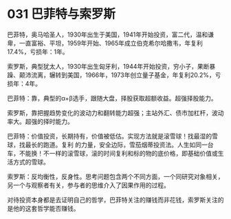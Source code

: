 # 031 巴菲特与索罗斯

巴菲特，奥马哈圣人，1930年出生于美国，1941年开始投资，富二代，温和谦卑，一直富裕、平坦，1959年开始、1965年成立伯克希尔哈撒韦，年复利17.4%，亏损年：1年。

索罗斯，典型犹太人，1930年出生匈牙利，1944年开始投资，穷小子，果断暴躁、颠沛流离，辗转到美国，1966年，1973年创立量子基金，年复利20.2%，亏损年：4年。

巴菲特：靠，典型的α+β选手，跟随大盘，择股获取超额收益。超强择股能力。

索罗斯，靠把握趋势变化的波动力和翻转能力超强；主站外汇、债市加杠杆，波动率大。超强的择时能力。

巴菲特：价值投资，长期持有，价值被低估。实现方法就是滚雪球！找最湿的雪球，找最长的跑道。复利 的力量，安全边际，雪茄烟蒂投资法。人生如同一台车，不能换！不一样的滚雪球，滚的时间复利和标的物的底价格，即基础价值或生活方式的雪球。

索罗斯：反均衡性，反身性。思考问题包含两个不同方面，一个同研究对象相关，另一个与观察者有关，参与者的思维介入了因果作用的过程。

对待投资本身都是去证明自己的哲学，巴菲特关注的赚钱而非花钱，索罗斯关注的是他的这套哲学能否赚钱。



